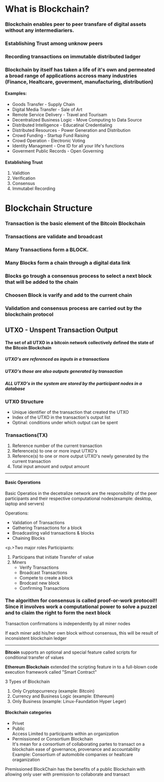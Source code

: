 # What is Blockchain?

### Blockchain enables peer to peer transfare of digital assets without any intermediariers.

### Establishing Trust among unknow peers

### Recording transactions on immutable distributed ladger

### Blockchain by itself has taken a life of it's own and permeated a broad range of applications accross many industries (Finance, Healtcare, goverment, manufacturing, distribution)

<h4>Examples: </h4>
<ul>
 <li>Goods Transfer - Supply Chain</li>
 <li>Digital Media Transfer - Sale of Art</li>
 <li>Remote Service Delivery - Travel and Tourisam</li>
 <li>Decentralized Business Logic - Move Computing to Data Source</li>
 <li>Distributed Intelligence - Educatinal Credentialing</li>
 <li>Distributed Resources - Power Generation and Distribution</li>
 <li>Crowd Funding - Startup Fund Raising</li>
 <li>Crowd Operation - Electronic Voting</li>
 <li>Identity Managment - One ID for all your life's functions</li>
 <li>Goverment Public Records - Open Governing</li>
 </ul>

 <h4>Establishing Trust</h4>
 <ol>
 <li>Validtion</li>
 <li>Verification</li>
 <li>Consensus</li>
 <li>Immutabel Recording</li>
 </ol>

# Blockchain Structure

### Transaction is the basic element of the Bitcoin Blockchain

### Transactions are validate and broadcast

### Many Transactions form a BLOCK.

### Many Blocks form a chain through a digital data link

### Blocks go trough a consensus process to select a next block that will be added to the chain

### Choosen Block is varify and add to the current chain

### Validation and consensus process are carried out by the blockchain protocol

<h2>UTXO - Unspent Transaction Output</h2>
<h4>The set of all UTXO in a bitcoin network collectively defined the state of the Bitcoin Blockchain</h4>
<h5>UTXO's are referenced as inputs in a transactions</h5>
<h5>UTXO's those are also outputs generated by transaction</h5>
<h5>ALL UTXO's in the system are stored by the participant nodes in a database</h5>

<h3>UTXO Structure</h3>
<ul>
<li>Unique identifier of the transaction that created the UTXO</li>
<li>Index of the UTXO in the transaction's output list</li>
<li>Optinal: conditions under which output can be spent</li>
</ul>

<h3>Transactions(TX)</h3>
<ol>
<li>Reference number of the current transaction</li>
<li>Reference(s) to one or more input UTXO's</li>
<li>Reference(s) to one or more output UTXO's newly generated by the current transaction</li>
<li>Total input amount and output amount</li>
</ol>

<hr>
<h4>Basic Operations</h4>
<p>Basic Operatios in the decetralize network are the responsibility of the peer participants and their respective computational nodes(example: desktop, laptop and servers)<p>

<p>Operations: </p>
<ul>
  <li>Validation of Transactions</li>
  <li>Gathering Transactions for a block</li>
  <li>Broadcasting valid transactions & blocks</li>
  <li>Chaining Blocks</li>
</ul>

<p.>Two major roles Participiants: </p>

<ol>
  <li>Participans that initiate Transfer of value</li>
  <li>Miners
  <ul>
  <li>Verify Transactions</li>
  <li>Broadcast Transactions</li>
  <li>Compete to create a block</li>
  <li>Brodcast new block</li>
  <li>Confirming Transactions</li>
  </ul>
  </li>
</ol>

<h3>The algorithm for consensus is called proof-or-work protocol!! Since it involves work a computational power to solve a puzzel and to claim the right to form the next block</h3>

<p>Transaction confirmations is independently by all miner nodes</p>

<p>If each miner add his/her own block without consensus, this will be result of inconsistent blockchain ledger</p>
<hr>
<p><b>Bitcoin</b> supports an optional and special feature called scripts for conditional transfer of values</p>
<p><b>Ethereum Blockchain</b> extended the scripting feature in to a full-blown code execution framework called "Smart Contract"</p>

<p>3 Types of Blockchain</p>
<ol>
<li>Only Cryptopcurrency (example: Bitcoin)</li>
<li>Currency and Business Logic (example: Ethereum)</li>
<li>Only Business (example: Linux-Faundation Hyper Leger)</li>
</ol>

<h4>Blockchain categories</h4>
<ul>
<li>Privet</li>
<li>Public <br> Access Limited to participants within an organization</li>
<li>Permissioned or Consortium Blockchain <br> It's mean for a consortium of collaborating partes to transact on a blockchain ease of governance, provenance and accountability <br> Example: Consortium of automobile companies or healtcare oraganization</li>
</ul>
<p>Premissioned BlockChain has the benefits of a public Blockchain with allowing only user with premission to collaborate and transact</p>
